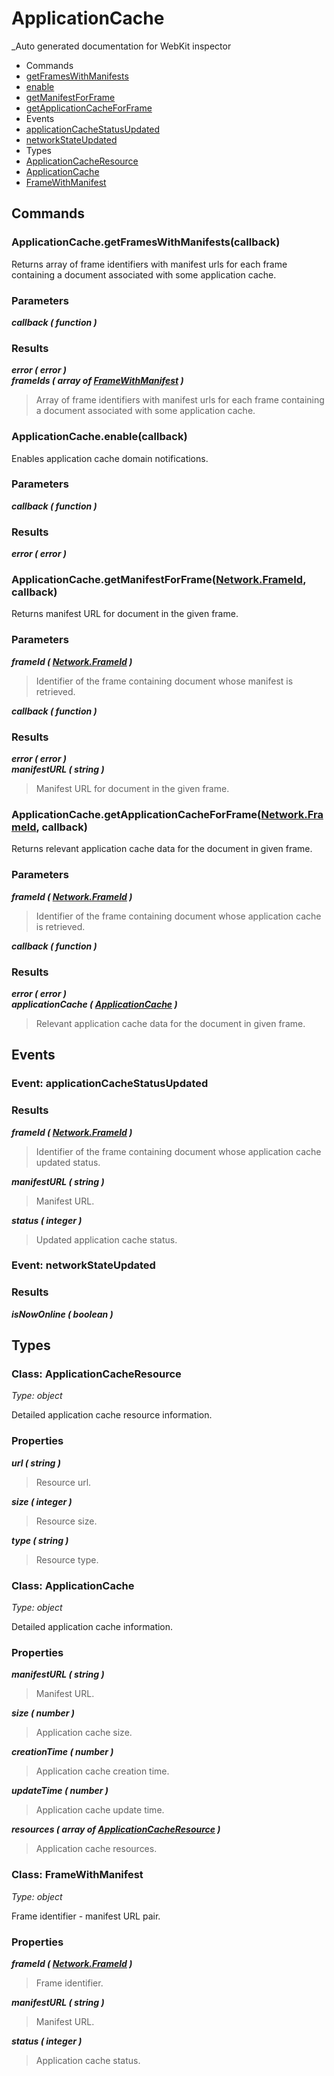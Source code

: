 # ApplicationCache

_Auto generated documentation for WebKit inspector

* Commands
 * [getFramesWithManifests](#applicationcachegetframeswithmanifestscallback)
 * [enable](#applicationcacheenablecallback)
 * [getManifestForFrame](#applicationcachegetmanifestforframenetworkframeid-callback)
 * [getApplicationCacheForFrame](#applicationcachegetapplicationcacheforframenetworkframeid-callback)
* Events
 * [applicationCacheStatusUpdated](#event-applicationcachestatusupdated)
 * [networkStateUpdated](#event-networkstateupdated)
* Types
 * [ApplicationCacheResource](#class-applicationcacheresource)
 * [ApplicationCache](#class-applicationcache)
 * [FrameWithManifest](#class-framewithmanifest)


## Commands

### ApplicationCache.getFramesWithManifests(callback)

Returns array of frame identifiers with manifest urls for each frame containing a document associated with some application cache.

### Parameters

_**callback ( function )**_<br>

### Results

_**error ( error )**_<br>
_**frameIds ( array of [FrameWithManifest](#class-framewithmanifest) )**_<br>
> Array of frame identifiers with manifest urls for each frame containing a document associated with some application cache.



### ApplicationCache.enable(callback)

Enables application cache domain notifications.

### Parameters

_**callback ( function )**_<br>

### Results

_**error ( error )**_<br>


### ApplicationCache.getManifestForFrame([Network.FrameId](Network.md#class-frameid), callback)

Returns manifest URL for document in the given frame.

### Parameters

_**frameId ( [Network.FrameId](Network.md#class-frameid) )**_<br>
> Identifier of the frame containing document whose manifest is retrieved.

_**callback ( function )**_<br>

### Results

_**error ( error )**_<br>
_**manifestURL ( string )**_<br>
> Manifest URL for document in the given frame.



### ApplicationCache.getApplicationCacheForFrame([Network.FrameId](Network.md#class-frameid), callback)

Returns relevant application cache data for the document in given frame.

### Parameters

_**frameId ( [Network.FrameId](Network.md#class-frameid) )**_<br>
> Identifier of the frame containing document whose application cache is retrieved.

_**callback ( function )**_<br>

### Results

_**error ( error )**_<br>
_**applicationCache ( [ApplicationCache](#class-applicationcache) )**_<br>
> Relevant application cache data for the document in given frame.



## Events

### Event: applicationCacheStatusUpdated

### Results

_**frameId ( [Network.FrameId](Network.md#class-frameid) )**_<br>
> Identifier of the frame containing document whose application cache updated status.

_**manifestURL ( string )**_<br>
> Manifest URL.

_**status ( integer )**_<br>
> Updated application cache status.



### Event: networkStateUpdated

### Results

_**isNowOnline ( boolean )**_<br>


## Types

### Class: ApplicationCacheResource

_Type: object_

Detailed application cache resource information.

### Properties

_**url ( string )**_<br>
> Resource url.

_**size ( integer )**_<br>
> Resource size.

_**type ( string )**_<br>
> Resource type.



### Class: ApplicationCache

_Type: object_

Detailed application cache information.

### Properties

_**manifestURL ( string )**_<br>
> Manifest URL.

_**size ( number )**_<br>
> Application cache size.

_**creationTime ( number )**_<br>
> Application cache creation time.

_**updateTime ( number )**_<br>
> Application cache update time.

_**resources ( array of [ApplicationCacheResource](#class-applicationcacheresource) )**_<br>
> Application cache resources.



### Class: FrameWithManifest

_Type: object_

Frame identifier - manifest URL pair.

### Properties

_**frameId ( [Network.FrameId](Network.md#class-frameid) )**_<br>
> Frame identifier.

_**manifestURL ( string )**_<br>
> Manifest URL.

_**status ( integer )**_<br>
> Application cache status.





